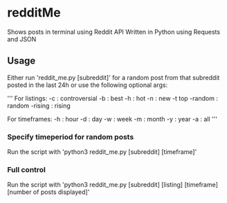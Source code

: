 # redditMe
Shows posts in terminal using Reddit API
Written in Python using Requests and JSON

## Usage
Either run 'reddit_me.py [subreddit]' for a random post from that subreddit posted in the last 24h or use the following optional args:

'''
For listings:
  -c : controversial
  -b : best
  -h : hot
  -n : new
  -t top
  -random : random
  -rising : rising
 
For timeframes:
  -h : hour
  -d : day
  -w : week
  -m : month
  -y : year
  -a : all
'''

### Specify timeperiod for random posts
 Run the script with 'python3 reddit_me.py [subreddit] [timeframe]'
 
### Full control
 Run the script with 'python3 reddit_me.py [subreddit] [listing] [timeframe] [number of posts displayed]'

